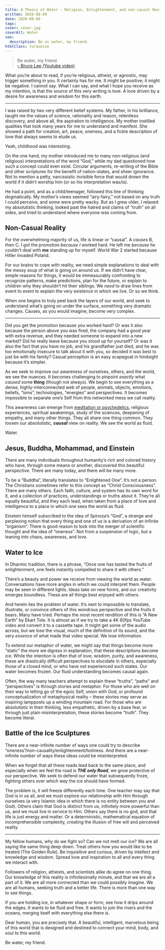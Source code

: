 ```yaml
---
title: A Theory of Water - Religion, Enlightenment, and non-causal Reality
written: 2020-08-09
date: 2020-08-09
tags:
cover: cover.jpg
coverAlt: Water
seo:
  description: Be as water, my friend.
htmlClass: turquoise
---
```


> Be water, my friend\
> [– Bruce Lee (Youtube video)](https://www.youtube.com/watch?v=cJMwBwFj5nQ)

What you’re about to read, if you’re religious, atheist, or agnostic, may trigger something in you. It certainly has for me. It might be positive; it might be negative. I cannot say. What I can say, and what I hope you receive as my intention, is that the source of this very writing is love. A love driven by a desire for awareness and wisdom for this earth.

---

I was raised by two very different belief systems. My father, in his brilliance, taught me the values of science, rationality and reason, relentless discovery, and above all, the aspiration to intelligence. My mother instilled qualities that took many years for me to understand and manifest. She showed a path for creation, art, peace, oneness, and a fickle description of love that always seems to elude us.

Yeah, childhood was interesting.

On the one hand, my mother introduced me to many non-religious (and religious) interpretations of the word “God,” while my dad questioned how such a concept could even exist. Circular arguments, re-writing of the Bible and other scriptures for the benefit of nation-states, and sheer ignorance. Not to mention a petty, narcissistic invisible force that would drown the world if it didn’t worship him (or so his interpretation was/is).

He had a point, and as a child/teenager, followed this line of thinking dogmatically. My mother’s views seemed “airy-fairy,” not based on any truth I could perceive, and some were pretty wacky. But as I grew older, I relaxed my absolutistic thinking, looked past the hatred and claims of “truth” on all sides, and tried to understand where everyone was coming from.

## Non-Casual Reality
For the overwhelming majority of us, life is linear or “causal”. A *causes* B, then C. I got the promotion *because I* worked hard. He left me *because he* couldn’t deal with **me** standing up for myself. World War 2 started because Hitler invaded Poland.

For our brains to cope with reality, we need simple explanations to deal with the messy soup of what is going on around us. If we didn’t have clear, simple reasons for things, it would be immeasurably confronting to recognize patterns, make predictions, plan for the future, or explain to children why they shouldn’t hit their siblings. We *need* to draw lines from event to event to explain the very existence in which we live. Or so we think.

When one begins to truly peel back the layers of our world, and seek to understand what’s going on under the surface, something very dramatic changes. Causes, as you would imagine, become very complex.

---

Did you get the promotion because you worked hard? Or was it also because the person above you was fired, the company had a good year with extra revenue, and they needed someone to expand into a new market? Did he really leave because you stood up for yourself? Or was it also the fact that you have no job, and his grandfather just died, and he was too emotionally insecure to talk about it with you, so decided it was best to just be with his family? Casual perception is an easy scapegoat in hindsight because it’s simpler.

As we seek to improve our awareness of ourselves, others, and the world, we see the nuances. It becomes challenging to pinpoint *exactly* what *caused* some **thing** (though not always). We begin to see everything as a dense, highly-interconnected web of people, animals, objects, emotions, beliefs, “isms”, technologies, “energies” and perspectives. It becomes impossible to separate one’s Self from this networked mess we call reality.

This awareness can emerge from [meditation or psychedelics](https://spirals.blog/articles/psychedelics-and-meditation/), religious experiences, spiritual awakenings, study of the sciences, deepening of empathy, and many other things. They all share one thing common. They loosen our absolutistic, ***causal*** view on reality. We see the world as fluid.

Water.

## Jesus, Buddha, Mohammad, and Einstein
There are many individuals throughout humanity’s rich and colored history who have, through some means or another, discovered this beautiful perspective. There are many today, and there will be many more.

To be a “Buddha”, literally translates to “Enlightened One”. It’s not a person. The Christians sometimes refer to this concept as “Christ Consciousness”. There are many others. Each faith, culture, and system has its own word for it, and a collection of practices, understandings or truths about it. They’re all equally beautiful, and they each lead, when taken from a place of love and intelligence to a place in which one sees the world as fluid.

Einstein himself subscribed to the idea of Spinoza’s “God”, a strange and perplexing notion that every thing and one of us is a derivation of an infinite “organism”. There is good reason to look into the merger of scientific thought and the idea of “oneness”. Not from a suspension of logic, but a leaning into chaos, awareness, and love.

## Water to Ice
In Dharmic tradition, there is a phrase, “Once one has tasted the fruits of enlightenment, one feels instantly compelled to share it with others.”

There’s a beauty and power we receive from viewing the world as water. Conversations have more angles in which we could interpret them. People may be seen in different lights. Ideas take on new forms, and our creativity emerges boundless. These are all things best enjoyed with others.

And herein lies the problem of water. It’s next to impossible to translate, illustrate, or convince others of this wondrous perspective and the fruits it bears. Many have tried. Perhaps the most recent rendition of this is “A New Earth” by Ekart Tole. It is almost as if we try to take a 4K 60fps YouTube video and convert it to a cassette tape. It might get some of the audio across, but we lose the visual, much of the definition of its sound, and the very *essence* of what made that video special. We lose information.

To extend our metaphor of water, we might say that things become more “static” the more we digress in explanation, that these descriptions become ice. While the intention is often that of love, wisdom, purity, and awareness, these are drastically difficult perspectives to elucidate in others, especially those of a closed mind, or who have not experienced such states. Our water becomes frozen. Our fluid understanding becomes causal again.

Often, the way many teachers attempt to explain these “truths”, “paths” and “perspectives” is through stories and metaphor. For those who are well on their way to letting go of the egoic Self, union with God, or profound conceptualization of metaphysical reality – these stories may serve as inspiring lampposts up a winding mountain road. For those who are absolutistic in their thinking, less empathetic, driven by a base fear, or through just plain misinterpretation, these stories become “truth”. They become literal.

## Battle of the Ice Sculptures
There are a near-infinite number of ways one could try to describe “oneness”/non-causality/enlightenment/holiness. And there are a near-infinite number of ways these ideas could be misinterpreted.

When we forget that all these roads lead back to the same place, and especially when we feel the road is ***THE only Road***, we grow protective of our perspective. We seek to defend our water that subsequently froze, fighting others over *which way* the ice should have formed.

The problem is, it will freeze differently each time. One teacher may say that God is in us all, and we must explore our relationship with Him through ourselves (a very Islamic idea in which there is no entity between you and God). Others claim that God is distinct from us, infinitely more powerful than us, and we must live in service to Him. Others say there is no god, and that life is just energy and matter. Or a deterministic, mathematical equation of incomprehensible complexity, creating the illusion of free will and perceived reality.

---

My fellow humans, why do we fight so? Can we not melt our ice? We are all saying the same thing deep down. Treat others how you would like to be treated (The Golden Rule). Be inquisitive and curious, driven by intellect and knowledge and wisdom. Spread love and inspiration to all and every thing we interact with.

Followers of religion, atheists, and scientists alike do agree on one thing. Our knowledge of this reality is infinitesimally minute, and that we are all a part of it. We are all more connected than we could possibly imagine. We are all humans, seeking truth and a better life. There is more than one way to see things.

If you are holding ice, in whatever shape or form, see how it drips around the edges. It wants to be fluid and free. It wants to join the rivers and the oceans, merging itself with everything else there is.

Dear human, you are precisely that. A beautiful, intelligent, marvelous being of this world that is designed and destined to connect your mind, body, and soul to this world.

Be water, my friend.
